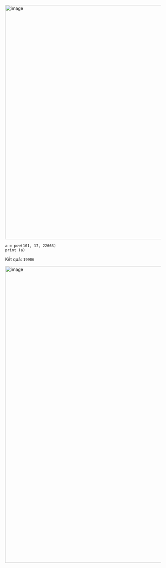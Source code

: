<img width="758" alt="image" src="https://github.com/Vanmaxohp/EHC_Challenge_CryptoHack/assets/90485791/0c09b008-7452-4d0d-8fa0-16869c91572d">

```
a = pow(101, 17, 22663)
print (a)
```

Kết quả: `19906`

<img width="960" alt="image" src="https://github.com/Vanmaxohp/EHC_Challenge_CryptoHack/assets/90485791/c629c3b7-9303-43e3-80d5-4985ad751363">
